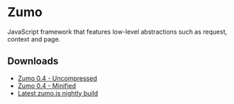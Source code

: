 Zumo
====

JavaScript framework that features low-level abstractions such as request, context and page.

Downloads
---------

* [Zumo 0.4 - Uncompressed](https://raw.github.com/molamil/zumo/0.4/output/zumo-0.4.js)
* [Zumo 0.4 - Minified](https://raw.github.com/molamil/zumo/0.4/output/zumo-0.4.min.js)
* [Latest zumo.js nightly build](https://raw.github.com/molamil/zumo/master/output/zumo.js)
